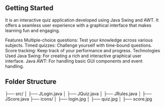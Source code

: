 ## Getting Started

It is an interactive quiz application developed using Java Swing and AWT. It offers a seamless user experience with a graphical interface that makes learning fun and engaging.

Features
Multiple-choice questions: Test your knowledge across various subjects.
Timed quizzes: Challenge yourself with time-bound questions.
Score tracking: Keep track of your performance and progress.
Technologies Used
Java Swing: For creating a rich and interactive graphical user interface.
Java AWT: For handling basic GUI components and event handling.

## Folder Structure

├── src/
│   ├── JLogin.java
│   ├── JQuiz.java
│   ├── JRules.java
│   ├── JScore.java
├── icons/
│   ├── login.jpg
│   ├── quiz.jpg
│   ├── score.jpg


